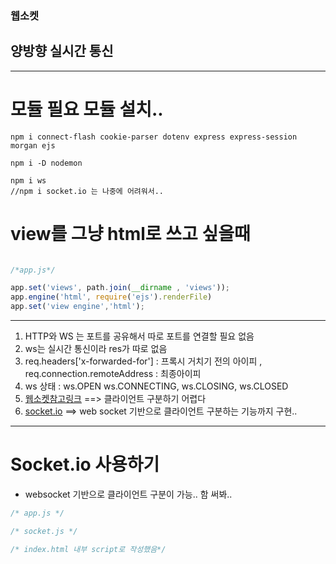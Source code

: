 ### 웹소켓 
## 양방향 실시간 통신

***

# 모듈 필요 모듈 설치.. 
```shell 
npm i connect-flash cookie-parser dotenv express express-session morgan ejs

npm i -D nodemon

npm i ws 
//npm i socket.io 는 나중에 어려워서.. 
```
# view를 그냥 html로 쓰고 싶을때 

```javascript

/*app.js*/

app.set('views', path.join(__dirname , 'views'));
app.engine('html', require('ejs').renderFile)
app.set('view engine','html');

```

***

1. HTTP와 WS 는 포트를 공유해서 따로 포트를 연결할 필요 없음 
2. ws는 실시간 통신이라 res가 따로 없음 
3.  req.headers['x-forwarded-for'] : 프록시 거치기 전의 아이피 ,
 req.connection.remoteAddress : 최종아이피 
4. ws 상태 : ws.OPEN ws.CONNECTING, ws.CLOSING, ws.CLOSED
5. [웹소켓참고링크](https://niceman.tistory.com/109) ==> 클라이언트 구분하기 어렵다 
6. [socket.io]() ==> web socket 기반으로 클라이언트 구분하는 기능까지 구현.. 


***

# Socket.io 사용하기 
 - websocket 기반으로 클라이언트 구분이 가능.. 함 써봐.. 

``` javascript 
/* app.js */


```

``` javascript 
/* socket.js */


```

``` javascript 
/* index.html 내부 script로 작성했음*/


```